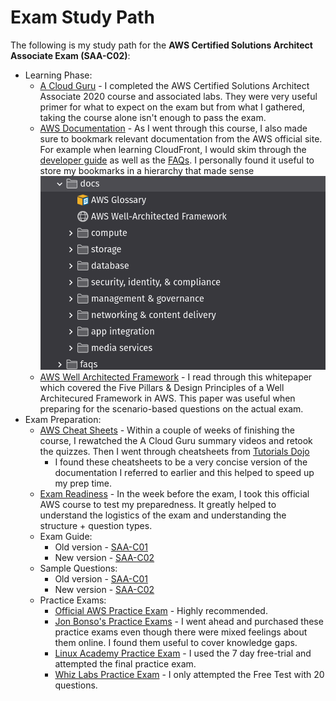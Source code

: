 # Exam Study Path

The following is my study path for the **AWS Certified Solutions Architect Associate Exam (SAA-C02)**:

- Learning Phase:
    - [A Cloud Guru](https://acloud.guru/learn/aws-certified-solutions-architect-associate) - I completed the AWS Certified Solutions Architect Associate 2020 course and associated labs. They were very useful primer for what to expect on the exam but from what I gathered, taking the course alone isn't enough to pass the exam.
    - [AWS Documentation](https://docs.aws.amazon.com/) - As I went through this course, I also made sure to bookmark relevant documentation from the AWS official site. For example when learning CloudFront, I would skim through the [developer guide](https://docs.aws.amazon.com/AmazonCloudFront/latest/DeveloperGuide/Introduction.html) as well as the [FAQs](https://aws.amazon.com/cloudfront/faqs/). I personally found it useful to store my bookmarks in a hierarchy that made sense
            <div align="center">
              <img src="./img/aws_bookmarks.png" width="500">
            </div>
    - [AWS Well Architected Framework](https://d1.awsstatic.com/whitepapers/architecture/AWS_Well-Architected_Framework.pdf) - I read through this whitepaper which covered the Five Pillars & Design Principles of a Well Architecured Framework in AWS. This paper was useful when preparing for the scenario-based questions on the actual exam.
- Exam Preparation:
    - [AWS Cheat Sheets](https://tutorialsdojo.com/aws-cheat-sheets/) - Within a couple of weeks of finishing the course, I rewatched the A Cloud Guru summary videos and retook the quizzes. Then I went through cheatsheets from [Tutorials Dojo](https://tutorialsdojo.com/)
        - I found these cheatsheets to be a very concise version of the documentation I referred to earlier and this helped to speed up my prep time.
    - [Exam Readiness](https://www.aws.training/Details/Curriculum?id=20685) - In the week before the exam, I took this official AWS course to test my preparedness. It greatly helped to understand the logistics of the exam and understanding the structure + question types.
    - Exam Guide:
        - Old version - [SAA-C01](https://d1.awsstatic.com/training-and-certification/docs-sa-assoc/AWS_Certified_Solutions_Architect_Associate-Exam_Guide_1.8.pdf)
        - New version - [SAA-C02](https://d1.awsstatic.com/training-and-certification/docs-sa-assoc/AWS-Certified-Solutions-Architect-Associate_Exam-Guide.pdf)
    - Sample Questions:
        - Old version - [SAA-C01](https://d1.awsstatic.com/training-and-certification/docs/AWS_Certified_Solutions_Architect_Associate_Sample_Questions.pdf)
        - New version - [SAA-C02](https://d1.awsstatic.com/training-and-certification/docs-sa-assoc/AWS-Certified-Solutions-Architect-Associate-Exam-Guide_v1.1_2019_08_27_FINAL.pdf)
    - Practice Exams:
        - [Official AWS Practice Exam](https://aws.amazon.com/certification/certification-prep/) - Highly recommended.
        - [Jon Bonso's Practice Exams](https://portal.tutorialsdojo.com/courses/aws-certified-solutions-architect-associate-practice-exams/) - I went ahead and purchased these practice exams even though there were mixed feelings about them online. I found them useful to cover knowledge gaps.
        - [Linux Academy Practice Exam](https://linuxacademy.com/course/aws-certified-solutions-architect-2019-associate-level/) - I used the 7 day free-trial and attempted the final practice exam.
        - [Whiz Labs Practice Exam](https://www.whizlabs.com/aws-solutions-architect-associate/) - I only attempted the Free Test with 20 questions.
